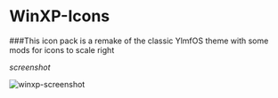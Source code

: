 # WinXP-Icons
###This icon pack is a remake of the classic YlmfOS theme with some mods for icons to scale right

*screenshot*

![winxp-screenshot](http://b00merang.weebly.com/uploads/1/6/8/1/16813022/screenshot-2016-10-07-16-14-03_1_orig.png)

